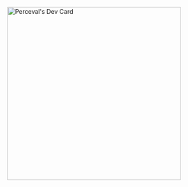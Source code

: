 <a href="https://app.daily.dev/Perceval314"><img src="https://api.daily.dev/devcards/7ea9ffed9d5442e78cefcf718e7339e9.png?r=z9p" width="400" alt="Perceval's Dev Card"/></a>

